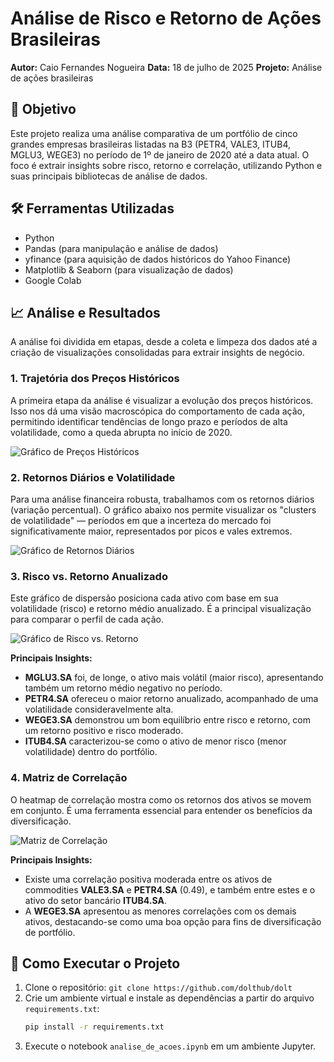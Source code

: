 # Análise de Risco e Retorno de Ações Brasileiras

**Autor:** Caio Fernandes Nogueira
**Data:** 18 de julho de 2025
**Projeto:** Análise de ações brasileiras

## 🎯 Objetivo
Este projeto realiza uma análise comparativa de um portfólio de cinco grandes empresas brasileiras listadas na B3 (PETR4, VALE3, ITUB4, MGLU3, WEGE3) no período de 1º de janeiro de 2020 até a data atual. O foco é extrair insights sobre risco, retorno e correlação, utilizando Python e suas principais bibliotecas de análise de dados.

## 🛠️ Ferramentas Utilizadas
* Python
* Pandas (para manipulação e análise de dados)
* yfinance (para aquisição de dados históricos do Yahoo Finance)
* Matplotlib & Seaborn (para visualização de dados)
* Google Colab

## 📈 Análise e Resultados

A análise foi dividida em etapas, desde a coleta e limpeza dos dados até a criação de visualizações consolidadas para extrair insights de negócio.

### 1. Trajetória dos Preços Históricos
A primeira etapa da análise é visualizar a evolução dos preços históricos. Isso nos dá uma visão macroscópica do comportamento de cada ação, permitindo identificar tendências de longo prazo e períodos de alta volatilidade, como a queda abrupta no início de 2020.

![Gráfico de Preços Históricos](Gráficos/preco_historico.png)

### 2. Retornos Diários e Volatilidade
Para uma análise financeira robusta, trabalhamos com os retornos diários (variação percentual). O gráfico abaixo nos permite visualizar os "clusters de volatilidade" — períodos em que a incerteza do mercado foi significativamente maior, representados por picos e vales extremos.

![Gráfico de Retornos Diários](Gráficos/retornos_diarios.png)

### 3. Risco vs. Retorno Anualizado
Este gráfico de dispersão posiciona cada ativo com base em sua volatilidade (risco) e retorno médio anualizado. É a principal visualização para comparar o perfil de cada ação.

![Gráfico de Risco vs. Retorno](Gráficos/risco_vs_retorno.png)

**Principais Insights:**
* **MGLU3.SA** foi, de longe, o ativo mais volátil (maior risco), apresentando também um retorno médio negativo no período.
* **PETR4.SA** ofereceu o maior retorno anualizado, acompanhado de uma volatilidade consideravelmente alta.
* **WEGE3.SA** demonstrou um bom equilíbrio entre risco e retorno, com um retorno positivo e risco moderado.
* **ITUB4.SA** caracterizou-se como o ativo de menor risco (menor volatilidade) dentro do portfólio.

### 4. Matriz de Correlação
O heatmap de correlação mostra como os retornos dos ativos se movem em conjunto. É uma ferramenta essencial para entender os benefícios da diversificação.

![Matriz de Correlação](Gráficos/matriz_correlacao.png)

**Principais Insights:**
* Existe uma correlação positiva moderada entre os ativos de commodities **VALE3.SA** e **PETR4.SA** (0.49), e também entre estes e o ativo do setor bancário **ITUB4.SA**.
* A **WEGE3.SA** apresentou as menores correlações com os demais ativos, destacando-se como uma boa opção para fins de diversificação de portfólio.

## 🚀 Como Executar o Projeto
1.  Clone o repositório: `git clone https://github.com/dolthub/dolt`
2.  Crie um ambiente virtual e instale as dependências a partir do arquivo `requirements.txt`:
    ```bash
    pip install -r requirements.txt
    ```
3.  Execute o notebook `analise_de_acoes.ipynb` em um ambiente Jupyter.
